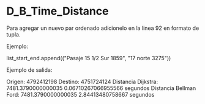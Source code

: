 # D_B_Time_Distance

Para agregar un nuevo par ordenado adicionelo en la linea 92 en formato de tupla.

Ejemplo:

list_start_end.append(("Pasaje 15 1/2 Sur 1859", "17 norte 3275"))

Ejemplo de salida:

Origen: 4792412198       Destino: 4751724124
Distancia Dijkstra: 7481.3790000000035
0.06710267066955566 segundos
Distancia Bellman Ford: 7481.3790000000035
2.84413480758667 segundos
